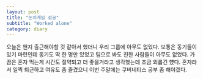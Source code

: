 ```yaml
---
layout: post
title: "눈치게임 성공"
subtitle: "Worked alone"
category: diary
---
```


오늘은 왠지 출근해야할 것 같아서 했더니 우리 그룹에 아무도 없었다.
보통은 동기들이 있기 마련인데 동기도 딱 한 명만 있었고 팀으로 봐도 친한 사람들이 아무도 없었다.
가끔은 혼자 먹는게 시간도 절약되고 더 좋을거라고 생각했는데 조금 외롭긴 헀다.
혼자라서 일찍 퇴근하고 여유도 좀 즐겼으니 이번 주말에는 쿠버네티스 공부 좀 해야겠다.